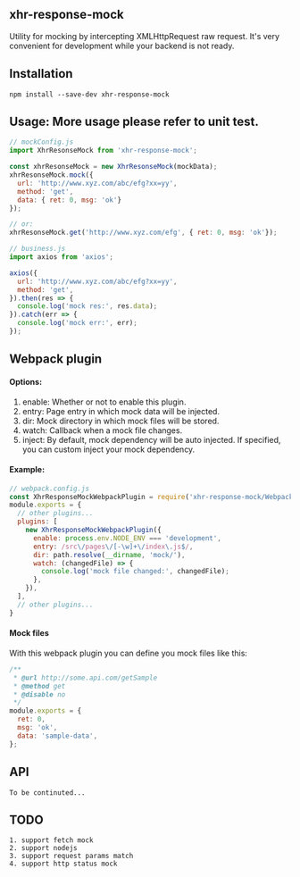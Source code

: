 ## xhr-response-mock
Utility for mocking by intercepting XMLHttpRequest raw request.
It's very convenient for development while your backend is not ready.

## Installation
```
npm install --save-dev xhr-response-mock
```

## Usage: More usage please refer to unit test.
```javascript
// mockConfig.js
import XhrResonseMock from 'xhr-response-mock';

const xhrResonseMock = new XhrResonseMock(mockData);
xhrResonseMock.mock({
  url: 'http://www.xyz.com/abc/efg?xx=yy',
  method: 'get',
  data: { ret: 0, msg: 'ok'}
});

// or:
xhrResonseMock.get('http://www.xyz.com/efg', { ret: 0, msg: 'ok'});

// business.js
import axios from 'axios';

axios({
  url: 'http://www.xyz.com/abc/efg?xx=yy',
  method: 'get',
}).then(res => {
  console.log('mock res:', res.data);
}).catch(err => {
  console.log('mock err:', err);
});
```

## Webpack plugin
#### Options:
1. enable: Whether or not to enable this plugin.
2. entry: Page entry in which mock data will be injected.
3. dir: Mock directory in which mock files will be stored.
4. watch: Callback when a mock file changes.
5. inject: By default, mock dependency will be auto injected.
           If specified, you can custom inject your mock dependency.

#### Example:
```javascript
// webpack.config.js
const XhrResponseMockWebpackPlugin = require('xhr-response-mock/WebpackPlugin');
module.exports = {
  // other plugins...
  plugins: [
    new XhrResponseMockWebpackPlugin({
      enable: process.env.NODE_ENV === 'development',
      entry: /src\/pages\/[-\w]+\/index\.js$/,
      dir: path.resolve(__dirname, 'mock/'),
      watch: (changedFile) => {
        console.log('mock file changed:', changedFile);
      },
    }),
  ],
  // other plugins...
}
```

#### Mock files
With this webpack plugin you can define you mock files like this:
```javascript
/**
 * @url http://some.api.com/getSample
 * @method get
 * @disable no
 */
module.exports = {
  ret: 0,
  msg: 'ok',
  data: 'sample-data',
};
```


## API
```
To be continuted...
```


## TODO
```
1. support fetch mock
2. support nodejs
3. support request params match
4. support http status mock
```

